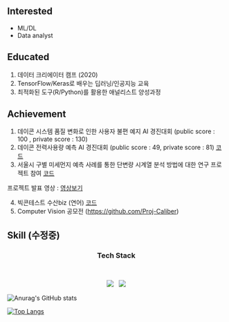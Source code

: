 ## Interested
- ML/DL
- Data analyst

## Educated
1. 데이터 크리에이터 캠프 (2020)
2. TensorFlow/Keras로 배우는 딥러닝/인공지능 교육
3. 최적화된 도구(R/Python)를 활용한 애널리스트 양성과정

## Achievement
1. 데이콘 시스템 품질 변화로 인한 사용자 불편 예지 AI 경진대회 (public score : 100 , private score : 130)
2. 데이콘 전력사용량 예측 AI 경진대회 (public score : 49, private score : 81) [코드](https://github.com/qkrwjdduf159/Dacon/tree/main/%EC%A0%84%EB%A0%A5%EC%82%AC%EC%9A%A9%EB%9F%89%20%EC%98%88%EC%B8%A1%20AI%20%EA%B2%BD%EC%A7%84%EB%8C%80%ED%9A%8C)
3. 서울시 구별 미세먼지 예측 사례를 통한 단변량 시계열 분석 방법에 대한 연구 프로젝트 참여 [코드](https://github.com/qkrwjdduf159/Soldesk/tree/master/%ED%8C%80%ED%94%84%EB%A1%9C%EC%A0%9D%ED%8A%B8/%EC%84%9C%EC%9A%B8%EC%8B%9C%20%EA%B0%81%20%EA%B5%AC%EB%B3%84%20%EB%AF%B8%EC%84%B8%EB%A8%BC%EC%A7%80%20%EC%98%88%EC%B8%A1)

프로젝트 발표 영상 : [영상보기](https://www.youtube.com/watch?v=UkW-BUyIb5M&t=56s)

4. 빅콘테스트 수산biz (연어) [코드](https://github.com/qkrwjdduf159/BigContest)
5. Computer Vision 공모전 (https://github.com/Proj-Caliber)

## Skill (수정중)
<h3 align='center'><b> Tech Stack </b></h3>
</br>
<p align = 'center'>
<img src="https://img.shields.io/badge/Python-3776AB?style=flat-square&logo=Python&logoColor=white"/></a> &nbsp
<img src="https://img.shields.io/badge/Github-181717?style=flat-square&logo=Github&logoColor=white">

![Anurag's GitHub stats](https://github-readme-stats.vercel.app/api?username=qkrwjdduf159&show_icons=true&theme=dracula)


[![Top Langs](https://github-readme-stats.vercel.app/api/top-langs/?username=qkrwjdduf159)](https://github.com/anuraghazra/github-readme-stats)

